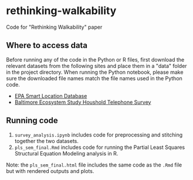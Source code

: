 # rethinking-walkability
Code for "Rethinking Walkability" paper

## Where to access data
Before running any of the code in the Python or R files, first download the relevant datasets from the following sites and place them in a "data" folder in the project directory. When running the Python notebook, please make sure the downloaded file names match the file names used in the Python code.
- [EPA Smart Location Database](https://www.epa.gov/smartgrowth/smart-location-mapping)
- [Baltimore Ecosystem Study Houshold Telephone Survey](https://portal.edirepository.org/nis/mapbrowse?packageid=knb-lter-bes.4000.180)

## Running code
1. `survey_analysis.ipynb` includes code for preprocessing and stitching together the two datasets.
2. `pls_sem_final.Rmd` includes code for running the Partial Least Squares Structural Equation Modeling analysis in R.

Note: the `pls_sem_final.html` file includes the same code as the `.Rmd` file but with rendered outputs and plots.
